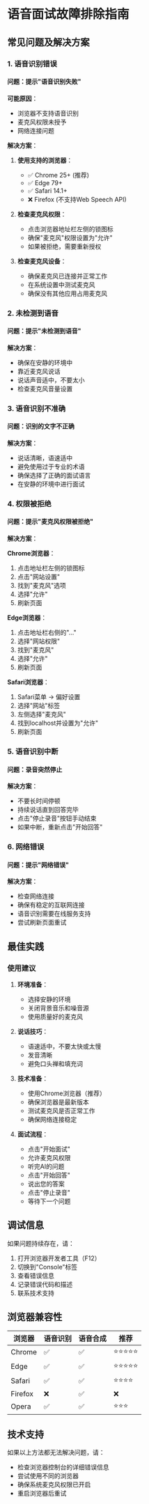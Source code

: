 # 语音面试故障排除指南

## 常见问题及解决方案

### 1. 语音识别错误

#### 问题：提示"语音识别失败"
**可能原因**：
- 浏览器不支持语音识别
- 麦克风权限未授予
- 网络连接问题

**解决方案**：
1. **使用支持的浏览器**：
   - ✅ Chrome 25+ (推荐)
   - ✅ Edge 79+
   - ✅ Safari 14.1+
   - ❌ Firefox (不支持Web Speech API)

2. **检查麦克风权限**：
   - 点击浏览器地址栏左侧的锁图标
   - 确保"麦克风"权限设置为"允许"
   - 如果被拒绝，需要重新授权

3. **检查麦克风设备**：
   - 确保麦克风已连接并正常工作
   - 在系统设置中测试麦克风
   - 确保没有其他应用占用麦克风

### 2. 未检测到语音

#### 问题：提示"未检测到语音"
**解决方案**：
- 确保在安静的环境中
- 靠近麦克风说话
- 说话声音适中，不要太小
- 检查麦克风音量设置

### 3. 语音识别不准确

#### 问题：识别的文字不正确
**解决方案**：
- 说话清晰，语速适中
- 避免使用过于专业的术语
- 确保选择了正确的面试语言
- 在安静的环境中进行面试

### 4. 权限被拒绝

#### 问题：提示"麦克风权限被拒绝"
**解决方案**：

**Chrome浏览器**：
1. 点击地址栏左侧的锁图标
2. 点击"网站设置"
3. 找到"麦克风"选项
4. 选择"允许"
5. 刷新页面

**Edge浏览器**：
1. 点击地址栏右侧的"..."
2. 选择"网站权限"
3. 找到"麦克风"
4. 选择"允许"
5. 刷新页面

**Safari浏览器**：
1. Safari菜单 → 偏好设置
2. 选择"网站"标签
3. 左侧选择"麦克风"
4. 找到localhost并设置为"允许"
5. 刷新页面

### 5. 语音识别中断

#### 问题：录音突然停止
**解决方案**：
- 不要长时间停顿
- 持续说话直到回答完毕
- 点击"停止录音"按钮手动结束
- 如果中断，重新点击"开始回答"

### 6. 网络错误

#### 问题：提示"网络错误"
**解决方案**：
- 检查网络连接
- 确保有稳定的互联网连接
- 语音识别需要在线服务支持
- 尝试刷新页面重试

## 最佳实践

### 使用建议
1. **环境准备**：
   - 选择安静的环境
   - 关闭背景音乐和噪音源
   - 使用质量好的麦克风

2. **说话技巧**：
   - 语速适中，不要太快或太慢
   - 发音清晰
   - 避免口头禅和填充词

3. **技术准备**：
   - 使用Chrome浏览器（推荐）
   - 确保浏览器是最新版本
   - 测试麦克风是否正常工作
   - 确保网络连接稳定

4. **面试流程**：
   - 点击"开始面试"
   - 允许麦克风权限
   - 听完AI的问题
   - 点击"开始回答"
   - 说出您的答案
   - 点击"停止录音"
   - 等待下一个问题

## 调试信息

如果问题持续存在，请：
1. 打开浏览器开发者工具（F12）
2. 切换到"Console"标签
3. 查看错误信息
4. 记录错误代码和描述
5. 联系技术支持

## 浏览器兼容性

| 浏览器 | 语音识别 | 语音合成 | 推荐 |
|--------|----------|----------|------|
| Chrome | ✅ | ✅ | ⭐⭐⭐⭐⭐ |
| Edge | ✅ | ✅ | ⭐⭐⭐⭐⭐ |
| Safari | ✅ | ✅ | ⭐⭐⭐⭐ |
| Firefox | ❌ | ✅ | ❌ |
| Opera | ✅ | ✅ | ⭐⭐⭐ |

## 技术支持

如果以上方法都无法解决问题，请：
- 检查浏览器控制台的详细错误信息
- 尝试使用不同的浏览器
- 确保系统麦克风权限已开启
- 重启浏览器后重试
